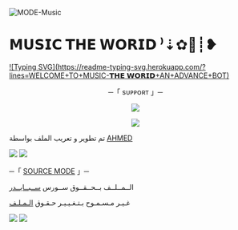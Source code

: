 ![MODE-Music]([https://telegra.ph/file/f9d65bf4364e302d6e532.jpg])
# 𝗠𝗨𝗦𝗜𝗖 𝗧𝗛𝗘 𝗪𝗢𝗥𝗜𝗗 ⁾⇣✿💖┊❥

[![Typing SVG](https://readme-typing-svg.herokuapp.com/?lines=WELCOME+TO+MUSIC-𝗧𝗛𝗘 𝗪𝗢𝗥𝗜𝗗+AN+ADVANCE+BOT)]([https://github.com/ahmed226877])

<p align="center">
    ─「 sᴜᴩᴩᴏʀᴛ 」─
</p>

</h3>
<p align="center">
<a href="https://telegram.me/N_7_K"><img src="https://img.shields.io/badge/-Support%20Group-blue.svg?style=for-the-badge&logo=Telegram"></a>
</p>
<p align="center">
<a href="https://telegram.me/N_7_K"><img src="https://img.shields.io/badge/-Support%20Channel-blue.svg?style=for-the-badge&logo=Telegram"></a>
</p>

تم تطوير و تعريب الملف بواسطة [AHMED](https://t.me/N_7_K)

<img src="https://user-images.githubusercontent.com/73097560/115834477-dbab4500-a447-11eb-908a-139a6edaec5c.gif"> <img src="https://user-images.githubusercontent.com/73097560/115834477-dbab4500-a447-11eb-908a-139a6edaec5c.gif">




─「 [SOURCE MODE](https://t.me/N_7_K) 」─ 


  الــمــلــف بــحــقــوق ســورس [ســبــايــدر](https://t.me/N_7_K)

غـيـر مـسـمـوح بـتـغـيـيـر حـقـوق [الـمـلـف](https://t.me/N_7_K)


<img src="https://user-images.githubusercontent.com/73097560/115834477-dbab4500-a447-11eb-908a-139a6edaec5c.gif"> <img src="https://user-images.githubusercontent.com/73097560/115834477-dbab4500-a447-11eb-908a-139a6edaec5c.gif">

